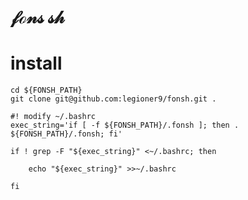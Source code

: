 
# $\mathscr{fons\ sh }$ 

# install

    cd ${FONSH_PATH}
    git clone git@github.com:legioner9/fonsh.git .

    #! modify ~/.bashrc
    exec_string='if [ -f ${FONSH_PATH}/.fonsh ]; then . ${FONSH_PATH}/.fonsh; fi'

    if ! grep -F "${exec_string}" <~/.bashrc; then

        echo "${exec_string}" >>~/.bashrc

    fi